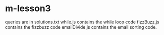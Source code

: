 # m-lesson3

queries are in solutions.txt
while.js contains the while loop code
fizzBuzz.js contains the fizzbuzz code
emailDivide.js contains the email sorting code.